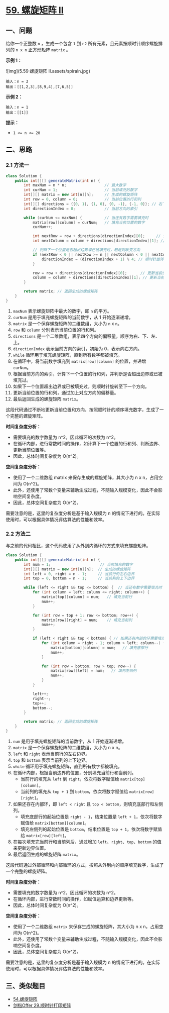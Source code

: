 # [59. 螺旋矩阵 II](https://leetcode.cn/problems/spiral-matrix-ii/)

## 一、问题



给你一个正整数 `n` ，生成一个包含 `1` 到 `n2` 所有元素，且元素按顺时针顺序螺旋排列的 `n x n` 正方形矩阵 `matrix` 。

 

**示例 1：**

![img](5.59 螺旋矩阵 II.assets/spiraln.jpg)

```
输入：n = 3
输出：[[1,2,3],[8,9,4],[7,6,5]]
```

**示例 2：**

```
输入：n = 1
输出：[[1]]
```

 

**提示：**

- `1 <= n <= 20`

## 二、思路

### 2.1 方法一

```java
class Solution {
    public int[][] generateMatrix(int n) {
        int maxNum = n * n;                 // 最大数字
        int curNum = 1;                     // 当前填充的数字
        int[][] matrix = new int[n][n];     // 生成的螺旋矩阵
        int row = 0, column = 0;            // 当前位置的行和列
        int[][] directions = {{0, 1}, {1, 0}, {0, -1}, {-1, 0}}; // 右下左上
        int directionIndex = 0;             // 当前方向的索引

        while (curNum <= maxNum) {          // 当还有数字需要填充时
            matrix[row][column] = curNum;   // 填充当前位置的数字
            curNum++;

            int nextRow = row + directions[directionIndex][0];     // 计算下一个位置的行
            int nextColumn = column + directions[directionIndex][1]; // 计算下一个位置的列

            // 判断下一个位置是否超出边界或已被填充过，若是则改变方向
            if (nextRow < 0 || nextRow >= n || nextColumn < 0 || nextColumn >= n || matrix[nextRow][nextColumn] != 0) {
                directionIndex = (directionIndex + 1) % 4; // 顺时针旋转至下一个方向
            }

            row = row + directions[directionIndex][0];      // 更新当前位置的行
            column = column + directions[directionIndex][1]; // 更新当前位置的列
        }

        return matrix; // 返回生成的螺旋矩阵
    }
}

```

1. `maxNum` 表示螺旋矩阵中最大的数字，即 `n` 的平方。
2. `curNum` 是用于填充螺旋矩阵的当前数字，从 1 开始逐渐递增。
3. `matrix` 是一个保存螺旋矩阵的二维数组，大小为 `n` x `n`。
4. `row` 和 `column` 分别表示当前位置的行和列。
5. `directions` 是一个二维数组，表示四个方向的偏移量，顺序为右、下、左、上。
6. `directionIndex` 表示当前方向的索引，初始为 0，表示向右方向。
7. `while` 循环用于填充螺旋矩阵，直到所有数字都被填充。
8. 在循环中，将当前数字填充到 `matrix[row][column]` 的位置，并递增 `curNum`。
9. 根据当前方向的索引，计算下一个位置的行和列，并判断是否超出边界或已被填充过。
10. 如果下一个位置超出边界或已被填充过，则顺时针旋转至下一个方向。
11. 更新当前位置的行和列，通过加上对应方向的偏移量。
12. 最后返回生成的螺旋矩阵 `matrix`。

这段代码通过不断地更新当前位置和方向，按照顺时针的顺序填充数字，生成了一个完整的螺旋矩阵。

**时间复杂度分析：**

- 需要填充的数字数量为 n^2，因此循环的次数为 n^2。
- 在循环内部，进行常数时间的操作，如计算下一个位置的行和列、判断边界、更新当前位置等。
- 因此，总体时间复杂度为 O(n^2)。

**空间复杂度分析：**

- 使用了一个二维数组 matrix 来保存生成的螺旋矩阵，其大小为 n x n，占用空间为 O(n^2)。
- 此外，还使用了常数个变量来辅助生成过程，不随输入规模变化，因此不会影响空间复杂度。
- 因此，总体空间复杂度为 O(n^2)。

需要注意的是，这里的复杂度分析是基于输入规模为 n 的情况下进行的。在实际使用时，可以根据具体情况评估算法的性能和效率。

### 2.2 方法二

与之前的代码相比，这个代码使用了从外到内循环的方式来填充螺旋矩阵。

```java
class Solution {
    public int[][] generateMatrix(int n) {
        int num = 1;                      // 当前填充的数字
        int[][] matrix = new int[n][n];  // 生成的螺旋矩阵
        int left = 0, right = n - 1;     // 当前行的左右边界
        int top = 0, bottom = n - 1;     // 当前列的上下边界

        while (left <= right && top <= bottom) {  // 当还有数字需要填充时
            for (int column = left; column <= right; column++) {
                matrix[top][column] = num;   // 填充当前行
                num++;
            }

            for (int row = top + 1; row <= bottom; row++) {
                matrix[row][right] = num;    // 填充当前列
                num++;
            }

            if (left < right && top < bottom) { // 如果还有内部的环需要填充
                for (int column = right - 1; column > left; column--) {
                    matrix[bottom][column] = num;   // 填充底部行
                    num++;
                }

                for (int row = bottom; row > top; row--) {
                    matrix[row][left] = num;   // 填充左侧列
                    num++;
                }
            }

            left++;
            right--;
            top++;
            bottom--;
        }

        return matrix; // 返回生成的螺旋矩阵
    }
}
```

1. `num` 是用于填充螺旋矩阵的当前数字，从 1 开始逐渐递增。
2. `matrix` 是一个保存螺旋矩阵的二维数组，大小为 n x n。
3. `left` 和 `right` 表示当前行的左右边界。
4. `top` 和 `bottom` 表示当前列的上下边界。
5. `while` 循环用于填充螺旋矩阵，直到所有数字都被填充。
6. 在循环内部，根据当前边界的位置，分别填充当前行和当前列。
   - 当前行的填充从 `left` 到 `right`，依次将数字赋值给 `matrix[top][column]`。
   - 当前列的填充从 `top + 1` 到 `bottom`，依次将数字赋值给 `matrix[row][right]`。
7. 如果还存在内部环，即 `left < right` 且 `top < bottom`，则填充底部行和左侧列。
   - 填充底部行的起始位置是 `right - 1`，结束位置是 `left + 1`，依次将数字赋值给 `matrix[bottom][column]`。
   - 填充左侧列的起始位置是 `bottom`，结束位置是 `top + 1`，依次将数字赋值给 `matrix[row][left]`。
8. 在每次填充完当前行和当前列后，通过增加 `left`、`right`、`top`、`bottom` 的值来更新边界位置。
9. 最后返回生成的螺旋矩阵 `matrix`。

这段代码通过外部循环和内部循环的方式，按照从外到内的顺序填充数字，生成了一个完整的螺旋矩阵。

**时间复杂度分析：**

- 需要填充的数字数量为 n^2，因此循环的次数为 n^2。
- 在循环内部，进行常数时间的操作，如赋值运算和边界更新等。
- 因此，总体时间复杂度为 O(n^2)。

**空间复杂度分析：**

- 使用了一个二维数组 `matrix` 来保存生成的螺旋矩阵，其大小为 n x n，占用空间为 O(n^2)。
- 此外，还使用了常数个变量来辅助生成过程，不随输入规模变化，因此不会影响空间复杂度。
- 因此，总体空间复杂度为 O(n^2)。

需要注意的是，这里的复杂度分析是基于输入规模为 n 的情况下进行的。在实际使用时，可以根据具体情况评估算法的性能和效率。

## 三、类似题目

- [54.螺旋矩阵](https://leetcode.cn/problems/spiral-matrix/)
- [剑指Offer 29.顺时针打印矩阵](https://leetcode.cn/problems/shun-shi-zhen-da-yin-ju-zhen-lcof/)

